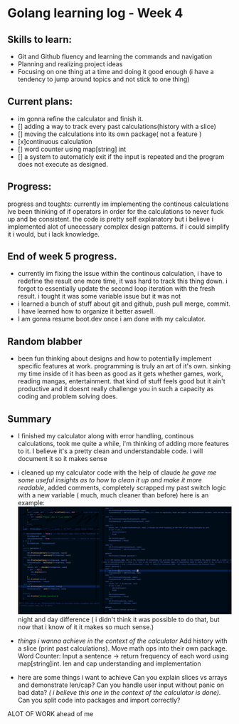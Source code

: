 # Golang learning log - Week 4
## Skills to learn:
- Git and Github fluency and learning the commands and navigation
- Planning and realizing project ideas
- Focusing on one thing at a time and doing it good enough (i have a tendency to jump around topics and not stick to one thing)
## Current plans:
- im gonna refine the calculator and finish it. 
- [] adding a way to track every past calculations(history with a slice) 
- [] moving the calculations into its own package( not a feature )
- [x]continuous calculation
- [] word counter using map[string] int
- [] a system to automaticly exit if the input is repeated and the program does not execute as designed.
## Progress: 
progress and toughts:
currently im implementing the continous calculations ive been thinking of if operators in order for the calculations to never fuck up and be consistent. the code is pretty self explanatory but i believe i implemented alot of unecessary complex design patterns. if i could simplify it i would, but i lack knowledge.
## End of week 5 progress. 
- currently im fixing the issue within the continous calculation, i have to redefine the result one more time, it was hard to track this thing down. i forgot to essentially update the second loop iteration with the fresh result. i tought it was some variable issue but it was not
- i learned a bunch of stuff about git and github, push pull merge, commit. I have learned how to organize it better aswell.
- I am gonna resume boot.dev once i am done with my calculator.
## Random blabber
- been fun thinking about designs and how to potentially implement specific features at work. programming is truly an art of it's own. sinking my time inside of it has been as good as it gets whether games, work, reading mangas, entertainment. that kind of stuff feels good but it ain't productive and it doesnt really challenge you in such a capacity as coding and problem solving does.
## Summary
- I finished my calculator along with error handling, continous calculations, took me quite a while, i'm thinking of adding more features to it. I believe it's a pretty clean and understandable code. i will document it so it makes sense
- i cleaned up my calculator code with the help of claude *he gave me some useful insights as to how to clean it up and make it more readable*, added comments, completely scrapped my past switch logic with a new variable ( much, much cleaner than before) here is an example:
![alt text](images/switchstat.png) night and day difference ( i didn't think it was possible to do that, but now that i know of it it makes so much sense.)


- _things i wanna achieve in the context of the calculator_
Add history with a slice (print past calculations).
Move math ops into their own package.
Word Counter: Input a sentence → return frequency of each word using map[string]int.
len and cap understanding and implementation
- here are some things i want to achieve
Can you explain slices vs arrays and demonstrate len/cap?
Can you handle user input without panic on bad data? *( i believe this one in the context of the calculator is done).*
Can you split code into packages and import correctly?

ALOT OF WORK ahead of me 
